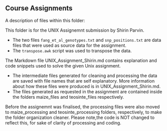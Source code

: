 ## Course Assignments

A description of files within this folder:

This folder is for the UNIX Assignemnt submission by Shirin Parvin.
* The two files `fang_et_al_genotypes.txt` and `snp_positions.txt` are data files that were used as source data for the assignment.
* The `transpose.awk` script was used to transpose the data.

The Markdown file UNIX_Assignment_Shirin.md contains explanation and code snippets used to solve the given Unix assignment. 
* The intermediate files generated for cleaning and processing the data are saved with file names that are self explanatory. More information about how these files were produced is in UNIX_Assignment_Shirin.md.
* The files generated as requested in the assignment are contained inside the folders maize_files and teosinte_files respectively.

Before the assignemnt was finalised, the processing files were also moved to maize_processing and teosinte_processing folders, respectively, to make the folder organization cleaner. Please note,the code is NOT changed to reflect this, for sake of clarity of processing and coding.
